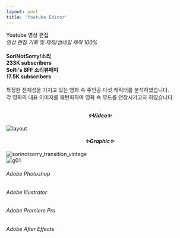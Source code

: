 ```yaml
---
layout: post
title: 'Youtube Editor'
---
```


<span style="color:#000000"> Youtube 영상 편집 </span> <br/> _영상 편집 기획 및 제작/썸네일 제작 100%_ <br/> <br/>
__SoriNotSorry!소리 <br/>
233K subscribers <br/>
SoRi's BFF 소리뷰패피 <br/>
17.5K subscribers__ <br/> <br/>
특정한 천재성을 가지고 있는 영화 속 주인공 다섯 캐릭터를 분석하였습니다. <br/>
각 영화의 대표 이미지를 패턴화하여 영화 속 무드를 연장시키고자 하였습니다. <br/> <br/>
**_<center> ✨Video✨ </center>_** <br/>
![layout](https://user-images.githubusercontent.com/59524785/105332982-8e38f500-5c18-11eb-8b3b-0f853c03a478.jpg) <br/> <br/>
**_<center> ✨Graphic✨ </center>_** <br/>
![sorinotsorry_transition_vintage](https://user-images.githubusercontent.com/59524785/105348310-83d42680-5c2b-11eb-8187-7a4209e281b9.jpg) <br/>
![g01](https://user-images.githubusercontent.com/59524785/105348345-92224280-5c2b-11eb-8497-10ae6a1bf8fd.gif) <br/>



###### _Adobe Photoshop_ <br/>
###### _Adobe Illustrator_ <br/>
###### _Adobe Premiere Pro_ <br/>
###### _Adobe After Effects_ <br/>
